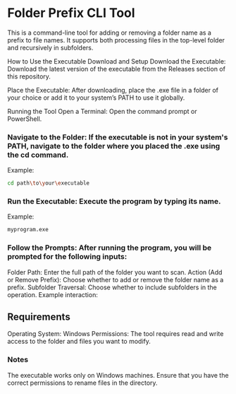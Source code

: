 # Folder Prefix CLI Tool
This is a command-line tool for adding or removing a folder name as a prefix to file names. It supports both processing files in the top-level folder and recursively in subfolders.

How to Use the Executable
Download and Setup
Download the Executable: Download the latest version of the executable from the Releases section of this repository.

Place the Executable: After downloading, place the .exe file in a folder of your choice or add it to your system’s PATH to use it globally.

Running the Tool
Open a Terminal: Open the command prompt or PowerShell.

### Navigate to the Folder: If the executable is not in your system's PATH, navigate to the folder where you placed the .exe using the cd command.

Example:

```bash
cd path\to\your\executable
```


### Run the Executable: Execute the program by typing its name.

Example:
```bash 
myprogram.exe
```
### Follow the Prompts: After running the program, you will be prompted for the following inputs:

Folder Path: Enter the full path of the folder you want to scan.
Action (Add or Remove Prefix): Choose whether to add or remove the folder name as a prefix.
Subfolder Traversal: Choose whether to include subfolders in the operation.
Example interaction:

## Requirements
Operating System: Windows
Permissions: The tool requires read and write access to the folder and files you want to modify.
### Notes
The executable works only on Windows machines.
Ensure that you have the correct permissions to rename files in the directory.